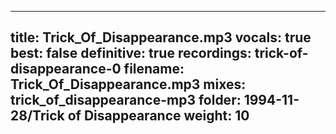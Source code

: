 
---
title: Trick_Of_Disappearance.mp3
vocals: true
best: false
definitive: true
recordings: trick-of-disappearance-0
filename: Trick_Of_Disappearance.mp3
mixes: trick_of_disappearance-mp3
folder: 1994-11-28/Trick of Disappearance
weight: 10
---
